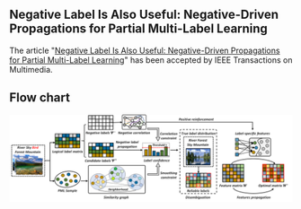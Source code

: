 ## Negative Label Is Also Useful: Negative-Driven Propagations for Partial Multi-Label Learning
The article "[Negative Label Is Also Useful: Negative-Driven Propagations for Partial Multi-Label Learning](https://ieeexplore.ieee.org/document/10533859)" has been accepted by IEEE Transactions on Multimedia.

## Flow chart
<img src='./flowplot.png' width=800>
